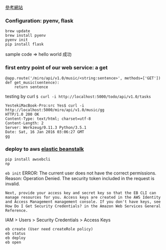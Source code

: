 [參考網站](http://blog.miguelgrinberg.com/post/designing-a-restful-api-with-python-and-flask)


### Configuration: pyenv, flask

```
brew update
brew install pyenv
pyenv init
pip install flask
```

sample code => hello world 成功


### first entry point of our web service: a get

```
@app.route('/miro/api/v1.0/music/<string:sentence>', methods=['GET'])
def get_music(sentence):
    return sentence
```

testing by curl
`$ curl -i http://localhost:5000/todo/api/v1.0/tasks`

```
YestekiMacBook-Pro:src Yes$ curl -i http://localhost:5000/miro/api/v1.0/music/gg
HTTP/1.0 200 OK
Content-Type: text/html; charset=utf-8
Content-Length: 2
Server: Werkzeug/0.11.3 Python/3.5.1
Date: Sat, 16 Jan 2016 03:06:27 GMT
gg
```

### deploy to aws [elastic beanstalk](https://docs.aws.amazon.com/elasticbeanstalk/latest/dg/create-deploy-python-apps.html)
```
pip install awsebcli
np
```

`eb init`
ERROR: The current user does not have the correct permissions. Reason: Operation Denied. The security token included in the request is invalid.
```
Next, provide your access key and secret key so that the EB CLI can manage resources for you. Access keys are created in the AWS Identity and Access Management management console. If you don't have keys, see How Do I Get Security Credentials? in the Amazon Web Services General Reference.
```
IAM > Users > Security Credentials > Access Keys

```
eb create (User need createRole policy)
eb status
eb deploy
eb open
```
